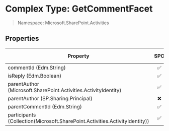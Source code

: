 # Complex Type: GetCommentFacet

> Namespace: Microsoft.SharePoint.Activities

## Properties

Property | SPO | SP 2019 | SP 2016 | SP 2013
----------|:---:|:-------:|:-------:|:-------:
commentId (Edm.String) | ✅ | ❌ | ❌ | ❌
isReply (Edm.Boolean) | ✅ | ✅ | ❌ | ❌
parentAuthor (Microsoft.SharePoint.Activities.ActivityIdentity) | ✅ | ❌ | ❌ | ❌
parentAuthor (SP.Sharing.Principal) | ❌ | ✅ | ❌ | ❌
parentCommentId (Edm.String) | ✅ | ❌ | ❌ | ❌
participants (Collection(Microsoft.SharePoint.Activities.ActivityIdentity)) | ✅ | ✅ | ❌ | ❌